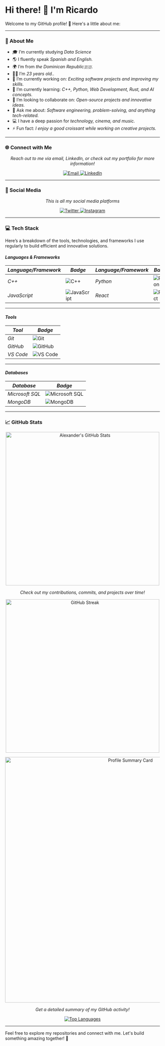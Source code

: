 # Hi there! 👋 I'm Ricardo

Welcome to my GitHub profile! 🚀 Here's a little about me:


---

### 🌟 About Me
- 🎓 I’m currently studying *Data Science*
- 🌎 I fluently speak *Spanish and English.*
- 🌍 I’m from *the Dominican Republic🇩🇴*.
- 🧑‍🎓 I’m *23 years old.*.
- 🔭 I’m currently working on: *Exciting software projects and improving my skills.*
- 🌱 I’m currently learning: *C++, Python, Web Development, Rust, and AI concepts.*
- 👯 I’m looking to collaborate on: *Open-source projects and innovative ideas.*
- 💬 Ask me about: *Software engineering, problem-solving, and anything tech-related.*
- 💻 I have a deep passion for *technology, cinema, and music.*
- ⚡ Fun fact: *I enjoy a good croissant while working on creative projects.*

---

### 🌐 Connect with Me
<p align="center">
  <i>Reach out to me via email, LinkedIn, or check out my portfolio for more information!</i>
</p>
<p align="center">
  <a href="mailto:medianr2905@gmail.com" target="_blank">
    <img src="https://img.shields.io/badge/Email-D14836?style=for-the-badge&logo=gmail&logoColor=white" alt="Email">
  </a>
  <a href="https://www.linkedin.com/in/hectorricardo-medina-lantigua-8861aa237" target="_blank">
    <img src="https://img.shields.io/badge/LinkedIn-0A66C2?style=for-the-badge&logo=linkedin&logoColor=white" alt="LinkedIn">
  </a>
</p>

---

### 📱 Social Media
<p align="center">
  <i>This is all my social media platforms</i>
</p>
<p align="center">
  <a href="https://x.com/Rickeng_29" target="_blank">
    <img src="https://img.shields.io/badge/Twitter-1DA1F2?style=for-the-badge&logo=twitter&logoColor=white" alt="Twitter">
  </a>
  <a href="https://www.instagram.com/h.ricardo.m/" target="_blank">
    <img src="https://img.shields.io/badge/Instagram-E4405F?style=for-the-badge&logo=instagram&logoColor=white" alt="Instagram">
  </a>
</p>

---

### 💻 Tech Stack
Here’s a breakdown of the tools, technologies, and frameworks I use regularly to build efficient and innovative solutions.

#### *Languages & Frameworks*
| *Language/Framework* | *Badge* | *Language/Framework* | *Badge* | *Language/Framework* | *Badge* |
|-------------------------|-----------|-------------------------|-----------|-------------------------|-----------|
| *C++*                | ![C++](https://img.shields.io/badge/C++-00599C?style=for-the-badge&logo=c%2B%2B&logoColor=white) | *Python*              | ![Python](https://img.shields.io/badge/Python-3776AB?style=for-the-badge&logo=python&logoColor=white) | *Java*                | ![Java](https://img.shields.io/badge/Java-ED8B00?style=for-the-badge&logo=java&logoColor=white) |
| *JavaScript*          | ![JavaScript](https://img.shields.io/badge/JavaScript-F7DF1E?style=for-the-badge&logo=javascript&logoColor=black) | *React*               | ![React](https://img.shields.io/badge/React-61DAFB?style=for-the-badge&logo=react&logoColor=black) |                       |                       | 

---

#### *Tools*
| *Tool*     | *Badge*                                                                                       |
|--------------|-------------------------------------------------------------------------------------------------|
| *Git*      | ![Git](https://img.shields.io/badge/Git-F05032?style=for-the-badge&logo=git&logoColor=white)    |
| *GitHub*   | ![GitHub](https://img.shields.io/badge/GitHub-181717?style=for-the-badge&logo=github&logoColor=white) |
| *VS Code*  | ![VS Code](https://img.shields.io/badge/VS%20Code-0078D4?style=for-the-badge&logo=visual-studio-code&logoColor=white) |

---

#### *Databases*
| *Database*           | *Badge*                                                                                   |
|-------------------------|---------------------------------------------------------------------------------------------|
| *Microsoft SQL*       | ![Microsoft SQL](https://img.shields.io/badge/SQL%20Server-CC2927?style=for-the-badge&logo=microsoft-sql-server&logoColor=white) |
| *MongoDB*             | ![MongoDB](https://img.shields.io/badge/MongoDB-47A248?style=for-the-badge&logo=mongodb&logoColor=white) |

---

### 📈 GitHub Stats
<p align="center">
</p>
<p align="center">
  <a href="https://github-readme-stats.vercel.app/api?username=Alexandercs19&show_icons=true&theme=radical">
    <img src="https://github-readme-stats.vercel.app/api?username=Alexandercs19&show_icons=true&theme=radical" alt="Alexander's GitHub Stats" width="500" />
  </a>
</p>
<p align="center">
  <i>Check out my contributions, commits, and projects over time!</i>
</p>

<p align="center">
  <a href="https://github-readme-streak-stats.herokuapp.com/?user=Alexandercs19&theme=radical">
    <img src="https://github-readme-streak-stats.herokuapp.com/?user=Alexandercs19&theme=radical" alt="GitHub Streak" width="500" />
  </a>
</p>
<p align="center">
  <a href="https://github-profile-summary-cards.vercel.app/api/cards/profile-details?username=Alexandercs19&theme=radical">
    <img src="https://github-profile-summary-cards.vercel.app/api/cards/profile-details?username=Alexandercs19&theme=radical" alt="Profile Summary Card" width="800" />
  </a>
</p>
<p align="center">
  <i>Get a detailed summary of my GitHub activity!</i>
</p>

<p align="center">
  <a href="https://github-readme-stats.vercel.app/api/top-langs/?username=Alexandercs19&layout=donut-vertical&theme=radical">
    <img src="https://github-readme-stats.vercel.app/api/top-langs/?username=Alexandercs19&layout=donut-vertical&theme=radical" alt="Top Languages" />
  </a>
</p>
<p align="center">
</p>

---

Feel free to explore my repositories and connect with me. Let's build something amazing together! 🌟
